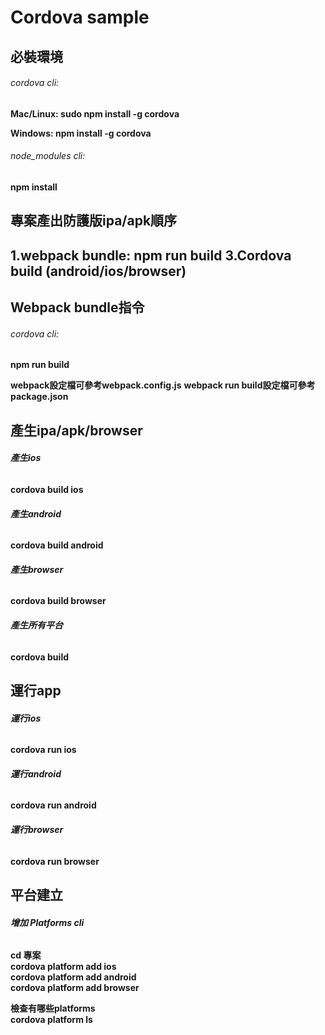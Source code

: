 # Cordova sample

## 必裝環境
###### cordova cli:
  **Mac/Linux: sudo npm install -g cordova**
  
  **Windows: npm install -g cordova**

######  node_modules cli:
  **npm install**

## 專案產出防護版ipa/apk順序
  **1.webpack bundle: npm run build**
  **3.Cordova build (android/ios/browser)**  
---

## Webpack bundle指令
###### cordova cli:
  **npm run build**
  
  **webpack設定檔可參考webpack.config.js**
  **webpack run build設定檔可參考package.json**  

## 產生ipa/apk/browser

###### **產生ios**
**cordova build ios**

###### **產生android**
**cordova build android**

###### **產生browser**
**cordova build browser**

###### **產生所有平台**
**cordova build**

## 運行app

###### **運行ios**
**cordova run ios**

###### **運行android**
**cordova run android**

###### **運行browser**
**cordova run browser**

## 平台建立
###### **增加 Platforms cli**
  **cd 專案**  
  **cordova platform add ios**  
  **cordova platform add android**  
  **cordova platform add browser**  

  **檢查有哪些platforms**  
  **cordova platform ls**
  

